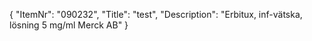 {
  "ItemNr": "090232",
  "Title": "test",
  "Description": "Erbitux, inf-vätska, lösning 5 mg/ml Merck AB"
}
